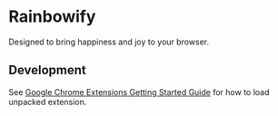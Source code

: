 # Rainbowify

Designed to bring happiness and joy to your browser.

## Development

See [Google Chrome Extensions Getting Started Guide](https://developer.chrome.com/extensions/getstarted#unpacked) for
how to load unpacked extension.
